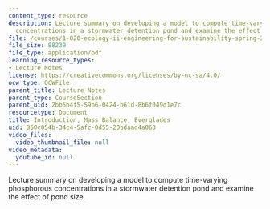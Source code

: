 ```yaml
---
content_type: resource
description: Lecture summary on developing a model to compute time-varying phosphorous
  concentrations in a stormwater detention pond and examine the effect of pond size.
file: /courses/1-020-ecology-ii-engineering-for-sustainability-spring-2008/860c054b34c45afc0d5520bdaad4a063_lec1_2.pdf
file_size: 88239
file_type: application/pdf
learning_resource_types:
- Lecture Notes
license: https://creativecommons.org/licenses/by-nc-sa/4.0/
ocw_type: OCWFile
parent_title: Lecture Notes
parent_type: CourseSection
parent_uid: 2bb5b4f5-59b6-0424-b61d-8b6f049d1e7c
resourcetype: Document
title: Introduction, Mass Balance, Everglades
uid: 860c054b-34c4-5afc-0d55-20bdaad4a063
video_files:
  video_thumbnail_file: null
video_metadata:
  youtube_id: null
---
```

Lecture summary on developing a model to compute time-varying phosphorous concentrations in a stormwater detention pond and examine the effect of pond size.
